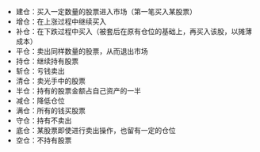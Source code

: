 - 建仓：买入一定数量的股票进入市场（第一笔买入某股票）
- 增仓：在上涨过程中继续买入
- 补仓：在下跌过程中买入（被套后在原有仓位的基础上，再买入该股，以摊薄成本）
- 平仓：卖出同样数量的股票，从而退出市场
- 持仓：继续持有股票
- 斩仓：亏钱卖出
- 清仓：卖光手中的股票
- 半仓：持有的股票金额占自己资产的一半
- 减仓：降低仓位
- 满仓：所有的钱买股票
- 守仓：持有不卖出
- 底仓：某股票即使进行卖出操作，也留有一定的仓位
- 空仓：不持有股票